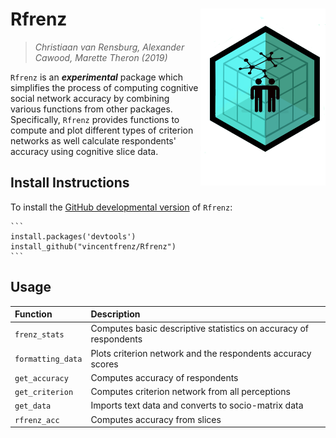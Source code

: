 Rfrenz <img src="./Rfrenz.png" align="right" width="200px" />
================

>_Christiaan van Rensburg, Alexander Cawood, Marette Theron (2019)_

`Rfrenz` is an _**experimental**_ package which simplifies the process of computing cognitive social network accuracy by combining various functions from other packages. Specifically, `Rfrenz` provides functions to compute and plot different types of criterion networks as well calculate respondents' accuracy using cognitive slice data.

Install Instructions
--------------------

To install the [GitHub developmental version](https://github.com/vincentfrenz/Rfrenz "Rfrenz package - GitHub") of `Rfrenz`:

    ```
    install.packages('devtools')
    install_github("vincentfrenz/Rfrenz")
    ```

Usage
--------------------

| Function | Description
| :---|:---|
| `frenz_stats` | Computes basic descriptive statistics on accuracy of respondents |
| `formatting_data` | Plots criterion network and the respondents accuracy scores |
| `get_accuracy`| Computes accuracy of respondents |
| `get_criterion` | Computes criterion network from all perceptions |
| `get_data` | Imports text data and converts to socio-matrix data |
| `rfrenz_acc` | Computes accuracy from slices |

